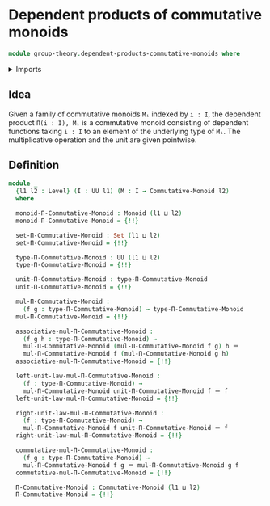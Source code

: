 # Dependent products of commutative monoids

```agda
module group-theory.dependent-products-commutative-monoids where
```

<details><summary>Imports</summary>

```agda
open import foundation.dependent-pair-types
open import foundation.function-extensionality
open import foundation.identity-types
open import foundation.sets
open import foundation.universe-levels

open import group-theory.commutative-monoids
open import group-theory.dependent-products-monoids
open import group-theory.monoids
```

</details>

## Idea

Given a family of commutative monoids `Mᵢ` indexed by `i : I`, the dependent
product `Π(i : I), Mᵢ` is a commutative monoid consisting of dependent functions
taking `i : I` to an element of the underlying type of `Mᵢ`. The multiplicative
operation and the unit are given pointwise.

## Definition

```agda
module _
  {l1 l2 : Level} (I : UU l1) (M : I → Commutative-Monoid l2)
  where

  monoid-Π-Commutative-Monoid : Monoid (l1 ⊔ l2)
  monoid-Π-Commutative-Monoid = {!!}

  set-Π-Commutative-Monoid : Set (l1 ⊔ l2)
  set-Π-Commutative-Monoid = {!!}

  type-Π-Commutative-Monoid : UU (l1 ⊔ l2)
  type-Π-Commutative-Monoid = {!!}

  unit-Π-Commutative-Monoid : type-Π-Commutative-Monoid
  unit-Π-Commutative-Monoid = {!!}

  mul-Π-Commutative-Monoid :
    (f g : type-Π-Commutative-Monoid) → type-Π-Commutative-Monoid
  mul-Π-Commutative-Monoid = {!!}

  associative-mul-Π-Commutative-Monoid :
    (f g h : type-Π-Commutative-Monoid) →
    mul-Π-Commutative-Monoid (mul-Π-Commutative-Monoid f g) h ＝
    mul-Π-Commutative-Monoid f (mul-Π-Commutative-Monoid g h)
  associative-mul-Π-Commutative-Monoid = {!!}

  left-unit-law-mul-Π-Commutative-Monoid :
    (f : type-Π-Commutative-Monoid) →
    mul-Π-Commutative-Monoid unit-Π-Commutative-Monoid f ＝ f
  left-unit-law-mul-Π-Commutative-Monoid = {!!}

  right-unit-law-mul-Π-Commutative-Monoid :
    (f : type-Π-Commutative-Monoid) →
    mul-Π-Commutative-Monoid f unit-Π-Commutative-Monoid ＝ f
  right-unit-law-mul-Π-Commutative-Monoid = {!!}

  commutative-mul-Π-Commutative-Monoid :
    (f g : type-Π-Commutative-Monoid) →
    mul-Π-Commutative-Monoid f g ＝ mul-Π-Commutative-Monoid g f
  commutative-mul-Π-Commutative-Monoid = {!!}

  Π-Commutative-Monoid : Commutative-Monoid (l1 ⊔ l2)
  Π-Commutative-Monoid = {!!}
```
